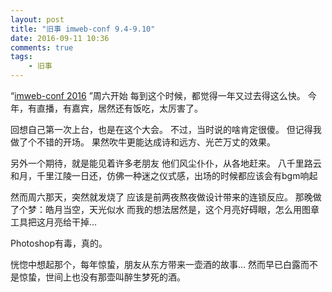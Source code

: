 ```yaml
---
layout: post
title: "旧事 imweb-conf 9.4-9.10"
date: 2016-09-11 10:36
comments: true
tags: 
	- 旧事
---
```


“[imweb-conf 2016](http://imweb.io/topic/57d8ded5eebf12d673f74cdc?utm_source=tuicool&utm_medium=referral) ”周六开始
每到这个时候，都觉得一年又过去得这么快。
今年，有直播，有嘉宾，居然还有饭吃，太厉害了。

回想自己第一次上台，也是在这个大会。
不过，当时说的啥肯定很傻。
但记得我做了个不错的开场。
果然吹牛更能达成诗和远方、光芒万丈的效果。

另外一个期待，就是能见着许多老朋友
他们风尘仆仆，从各地赶来。
八千里路云和月，千里江陵一日还，仿佛一种迷之仪式感，出场的时候都应该会有bgm响起

然而周六那天，突然就发烧了
应该是前两夜熬夜做设计带来的连锁反应。
那晚做了个梦：皓月当空，天光似水
而我的想法居然是，这个月亮好碍眼，怎么用图章工具把这月亮给干掉…

Photoshop有毒，真的。

恍惚中想起那个，每年惊蛰，朋友从东方带来一壶酒的故事…
然而早已白露而不是惊蛰，世间上也没有那壶叫醉生梦死的酒。
